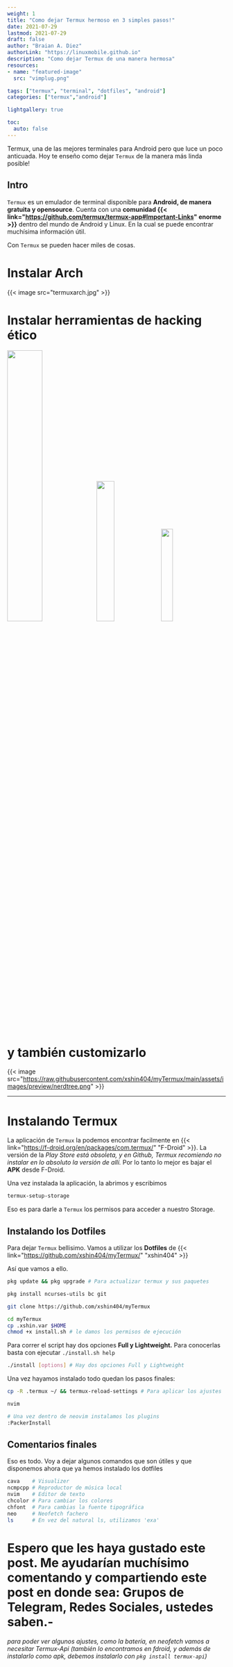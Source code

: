 ```yaml
---
weight: 1
title: "Como dejar Termux hermoso en 3 simples pasos!"
date: 2021-07-29
lastmod: 2021-07-29
draft: false
author: "Braian A. Diez"
authorLink: "https://linuxmobile.github.io"
description: "Como dejar Termux de una manera hermosa"
resources:
- name: "featured-image"
  src: "vimplug.png"

tags: ["termux", "terminal", "dotfiles", "android"]
categories: ["termux","android"]

lightgallery: true

toc:
  auto: false
---
```


Termux, una de las mejores terminales para Android pero que luce un poco anticuada. Hoy te enseño como dejar `Termux` de la manera más linda posible!

<!--more-->

## Intro

`Termux` es un emulador de terminal disponible para **Android, de manera gratuita y opensource**. Cuenta con una **comunidad {{< link="https://github.com/termux/termux-app#Important-Links" enorme >}}** dentro del mundo de Android y Linux. En la cual se puede encontrar muchísima información útil.

Con `Termux` se pueden hacer miles de cosas. 

<h1> Instalar Arch </h1>
{{< image src="termuxarch.jpg" >}}

<h1> Instalar herramientas de hacking ético </h1>
<p align="left">
<img width="40%" src="https://raw.githubusercontent.com/rajkumardusad/Tool-X/master/core/toolx.png"/>
<img width="28.8%" src="https://raw.githubusercontent.com/rajkumardusad/Tool-X/master/core/toolx_cat.png"/>
<img width="23.4%" src="https://raw.githubusercontent.com/rajkumardusad/Tool-X/master/core/Screenshot_2020-05-17-20-17-56.png"/>
</p>

<h1> y también customizarlo </h1>

{{< image src="https://raw.githubusercontent.com/xshin404/myTermux/main/assets/images/preview/nerdtree.png" >}}

---

# Instalando Termux

La aplicación de `Termux` la podemos encontrar facilmente en {{< link="https://f-droid.org/en/packages/com.termux/" "F-Droid" >}}. La versión de la <i>Play Store está obsoleta, y en Github, Termux recomiendo no instalar en lo absoluto la versión de allí.</i> Por lo tanto lo mejor es bajar el **APK** desde F-Droid.

Una vez instalada la aplicación, la abrimos y escribimos 
```bash
termux-setup-storage
```
Eso es para darle a `Termux` los permisos para acceder a nuestro Storage.

## Instalando los Dotfiles

Para dejar `Termux` bellisimo. Vamos a utilizar los **Dotfiles** de {{< link="https://github.com/xshin404/myTermux/" "xshin404" >}}


Así que vamos a ello. 
```bash
pkg update && pkg upgrade # Para actualizar termux y sus paquetes
```

```bash
pkg install ncurses-utils bc git
```

```bash
git clone https://github.com/xshin404/myTermux
```

```bash
cd myTermux
cp .xshin.var $HOME
chmod +x install.sh # le damos los permisos de ejecución
```

Para correr el script hay dos opciones **Full y Lightweight.** Para conocerlas basta con ejecutar `./install.sh help`
```bash
./install [options] # Hay dos opciones Full y Lightweight
```

Una vez hayamos instalado todo quedan los pasos finales:

```bash
cp -R .termux ~/ && termux-reload-settings # Para aplicar los ajustes
``` 

```bash
nvim

# Una vez dentro de neovim instalamos los plugins
:PackerInstall
```

## Comentarios finales

Eso es todo. Voy a dejar algunos comandos que son útiles y que disponemos ahora que ya hemos instalado los dotfiles

```bash
cava    # Visualizer
ncmpcpp # Reproductor de música local
nvim    # Editor de texto
chcolor # Para cambiar los colores
chfont  # Para cambias la fuente tipográfica
neo     # Neofetch fachero
ls      # En vez del natural ls, utilizamos 'exa'
```


# Espero que les haya gustado este post. Me ayudarían muchísimo comentando y compartiendo este post en donde sea: Grupos de Telegram, Redes Sociales, ustedes saben.-


<i> para poder ver algunos ajustes, como la batería, en neofetch vamos a necesitar Termux-Api (también lo encontramos en fdroid, y además de instalarlo como apk, debemos instalarlo con `pkg install termux-api`) </i>
